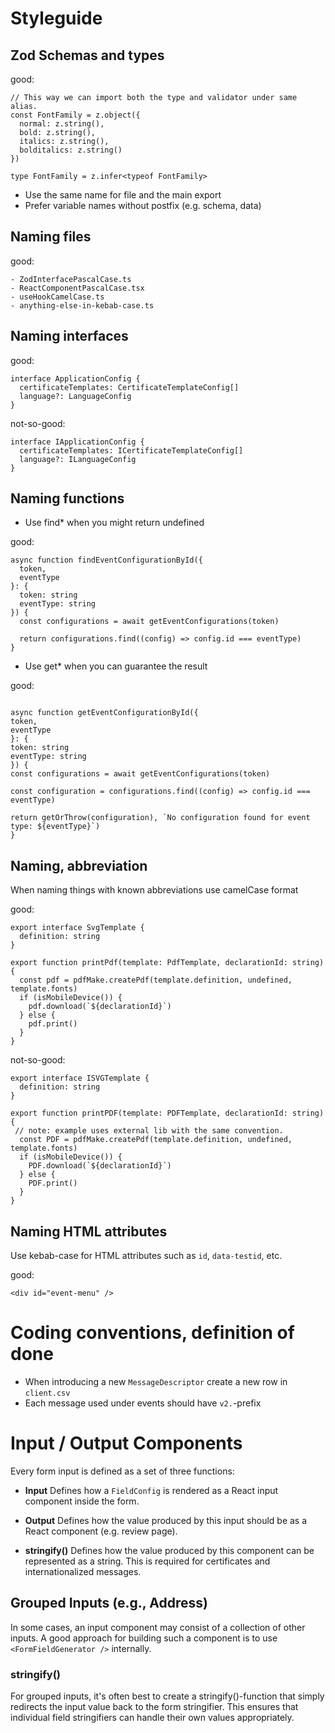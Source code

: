 # Styleguide

## Zod Schemas and types

good:

```
// This way we can import both the type and validator under same alias.
const FontFamily = z.object({
  normal: z.string(),
  bold: z.string(),
  italics: z.string(),
  bolditalics: z.string()
})

type FontFamily = z.infer<typeof FontFamily>
```

- Use the same name for file and the main export
- Prefer variable names without postfix (e.g. schema, data)

## Naming files

good:

```
- ZodInterfacePascalCase.ts
- ReactComponentPascalCase.tsx
- useHookCamelCase.ts
- anything-else-in-kebab-case.ts
```

## Naming interfaces

good:

```
interface ApplicationConfig {
  certificateTemplates: CertificateTemplateConfig[]
  language?: LanguageConfig
}
```

not-so-good:

```
interface IApplicationConfig {
  certificateTemplates: ICertificateTemplateConfig[]
  language?: ILanguageConfig
}
```

## Naming functions

- Use find\* when you might return undefined

good:

```
async function findEventConfigurationById({
  token,
  eventType
}: {
  token: string
  eventType: string
}) {
  const configurations = await getEventConfigurations(token)

  return configurations.find((config) => config.id === eventType)
}
```

- Use get\* when you can guarantee the result

good:

```

async function getEventConfigurationById({
token,
eventType
}: {
token: string
eventType: string
}) {
const configurations = await getEventConfigurations(token)

const configuration = configurations.find((config) => config.id === eventType)

return getOrThrow(configuration), `No configuration found for event type: ${eventType}`)
}

```

## Naming, abbreviation

When naming things with known abbreviations use camelCase format

good:

```
export interface SvgTemplate {
  definition: string
}

export function printPdf(template: PdfTemplate, declarationId: string) {
  const pdf = pdfMake.createPdf(template.definition, undefined, template.fonts)
  if (isMobileDevice()) {
    pdf.download(`${declarationId}`)
  } else {
    pdf.print()
  }
}
```

not-so-good:

```
export interface ISVGTemplate {
  definition: string
}

export function printPDF(template: PDFTemplate, declarationId: string) {
 // note: example uses external lib with the same convention.
  const PDF = pdfMake.createPdf(template.definition, undefined, template.fonts)
  if (isMobileDevice()) {
    PDF.download(`${declarationId}`)
  } else {
    PDF.print()
  }
}
```

## Naming HTML attributes

Use kebab-case for HTML attributes such as `id`, `data-testid`, etc.

good:

```
<div id="event-menu" />
```

# Coding conventions, definition of done

- When introducing a new `MessageDescriptor` create a new row in `client.csv`
- Each message used under events should have `v2.`-prefix

# Input / Output Components

Every form input is defined as a set of three functions:

- **Input**
  Defines how a `FieldConfig` is rendered as a React input component inside the form.

- **Output**
  Defines how the value produced by this input should be as a React component (e.g. review page).

- **stringify()**
  Defines how the value produced by this component can be represented as a string. This is required for certificates and internationalized messages.

## Grouped Inputs (e.g., Address)

In some cases, an input component may consist of a collection of other inputs. A good approach for building such a component is to use `<FormFieldGenerator />` internally.

### stringify()

For grouped inputs, it's often best to create a stringify()-function that simply redirects the input value back to the form stringifier. This ensures that individual field stringifiers can handle their own values appropriately.
